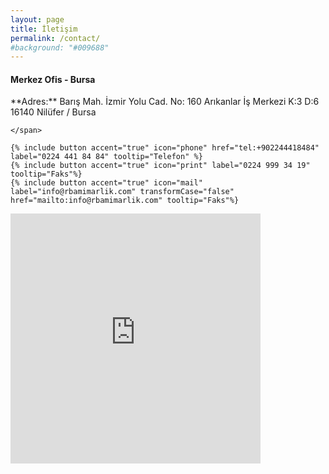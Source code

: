 ```yaml
---
layout: page
title: İletişim
permalink: /contact/
#background: "#009688"
---
```


#### Merkez Ofis - Bursa
<div class="mdl-grid">
  <div class="mdl-cell mdl-cell--6-col">
    <span markdown="1">
      **Adres:** Barış Mah. İzmir Yolu Cad. No: 160  
      Arıkanlar İş Merkezi K:3 D:6  
      16140 Nilüfer / Bursa  
        
    </span>

    {% include button accent="true" icon="phone" href="tel:+902244418484" label="0224 441 84 84" tooltip="Telefon" %} 
    {% include button accent="true" icon="print" label="0224 999 34 19" tooltip="Faks"%}
    {% include button accent="true" icon="mail" label="info@rbamimarlik.com" transformCase="false" href="mailto:info@rbamimarlik.com" tooltip="Faks"%}
  </div>
  
  <div class="mdl-cell mdl-cell--6-col">
    <iframe width="400" height="400" frameborder="0" style="border:0" src="https://www.google.com/maps/embed/v1/place?q=place_id:ChIJq3ZJHR4UyhQR8QBXVOvDqEA&key=AIzaSyChMUIchdP2-fszPVVUilKNnktLl93QWfE" allowfullscreen></iframe>
  </div>
</div>